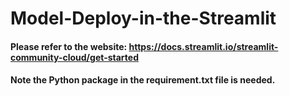 # Model-Deploy-in-the-Streamlit 
#### Please refer to the website: https://docs.streamlit.io/streamlit-community-cloud/get-started 
#### Note the Python package in the requirement.txt file is needed.
